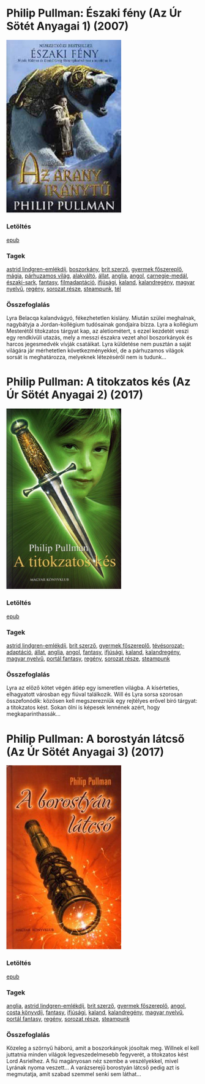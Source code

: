 # <a name="id_1219">Philip Pullman: Északi fény (Az Úr Sötét Anyagai 1) (2007)</a>
<img src="https://github.com/BercziSandor/calibre_lib/raw/main/libs/main/Philip%20Pullman/Eszaki%20feny%20%281219%29/cover.jpg" alt="cover" width="300"/>

### Letöltés
[epub](https://github.com/BercziSandor/calibre_lib/raw/main/libs/main/Philip%20Pullman/Eszaki%20feny%20%281219%29/Eszaki%20feny%20-%20Philip%20Pullman.epub)

### Tagek
[astrid lindgren-emlékdíj](https://github.com/berczisandor/calibre_lib/libs/main/_tags/astrid%20lindgren-eml%c3%a9kd%c3%adj.md), [boszorkány](https://github.com/berczisandor/calibre_lib/libs/main/_tags/boszork%c3%a1ny.md), [brit szerző](https://github.com/berczisandor/calibre_lib/libs/main/_tags/brit%20szerz%c5%91.md), [gyermek főszereplő](https://github.com/berczisandor/calibre_lib/libs/main/_tags/gyermek%20f%c5%91szerepl%c5%91.md), [mágia](https://github.com/berczisandor/calibre_lib/libs/main/_tags/m%c3%a1gia.md), [párhuzamos világ](https://github.com/berczisandor/calibre_lib/libs/main/_tags/p%c3%a1rhuzamos%20vil%c3%a1g.md), [alakváltó](https://github.com/berczisandor/calibre_lib/libs/main/_tags/alakv%c3%a1lt%c3%b3.md), [állat](https://github.com/berczisandor/calibre_lib/libs/main/_tags/%c3%a1llat.md), [anglia](https://github.com/berczisandor/calibre_lib/libs/main/_tags/anglia.md), [angol](https://github.com/berczisandor/calibre_lib/libs/main/_tags/angol.md), [carnegie-medál](https://github.com/berczisandor/calibre_lib/libs/main/_tags/carnegie-med%c3%a1l.md), [északi-sark](https://github.com/berczisandor/calibre_lib/libs/main/_tags/%c3%89szaki-sark.md), [fantasy](https://github.com/berczisandor/calibre_lib/libs/main/_tags/fantasy.md), [filmadaptáció](https://github.com/berczisandor/calibre_lib/libs/main/_tags/filmadapt%c3%a1ci%c3%b3.md), [ifjúsági](https://github.com/berczisandor/calibre_lib/libs/main/_tags/ifj%c3%bas%c3%a1gi.md), [kaland](https://github.com/berczisandor/calibre_lib/libs/main/_tags/kaland.md), [kalandregény](https://github.com/berczisandor/calibre_lib/libs/main/_tags/kalandreg%c3%a9ny.md), [magyar nyelvű](https://github.com/berczisandor/calibre_lib/libs/main/_tags/magyar%20nyelv%c5%b1.md), [regény](https://github.com/berczisandor/calibre_lib/libs/main/_tags/reg%c3%a9ny.md), [sorozat része](https://github.com/berczisandor/calibre_lib/libs/main/_tags/sorozat%20r%c3%a9sze.md), [steampunk](https://github.com/berczisandor/calibre_lib/libs/main/_tags/steampunk.md), [tél](https://github.com/berczisandor/calibre_lib/libs/main/_tags/t%c3%a9l.md)

### Összefoglalás
<p class="description">Lyra Belacqa kalandvágyó, fékezhetetlen kislány. Miután szülei meghalnak, nagybátyja a Jordan-kollégium tudósainak gondjaira bízza. Lyra a kollégium Mesterétől titokzatos tárgyat kap, az aletiométert, s ezzel kezdetét veszi egy rendkívüli utazás, mely a messzi északra vezet ahol boszorkányok és harcos jegesmedvék vívják csatáikat. Lyra küldetése nem pusztán a saját világára jár mérhetetlen következményekkel, de a párhuzamos világok sorsát is meghatározza, melyeknek létezéséről nem is tudunk…</p>


# <a name="id_1220">Philip Pullman: A titokzatos kés (Az Úr Sötét Anyagai 2) (2017)</a>
<img src="https://github.com/BercziSandor/calibre_lib/raw/main/libs/main/Philip%20Pullman/A%20titokzatos%20kes%20%281220%29/cover.jpg" alt="cover" width="300"/>

### Letöltés
[epub](https://github.com/BercziSandor/calibre_lib/raw/main/libs/main/Philip%20Pullman/A%20titokzatos%20kes%20%281220%29/A%20titokzatos%20kes%20-%20Philip%20Pullman.epub)

### Tagek
[astrid lindgren-emlékdíj](https://github.com/berczisandor/calibre_lib/libs/main/_tags/astrid%20lindgren-eml%c3%a9kd%c3%adj.md), [brit szerző](https://github.com/berczisandor/calibre_lib/libs/main/_tags/brit%20szerz%c5%91.md), [gyermek főszereplő](https://github.com/berczisandor/calibre_lib/libs/main/_tags/gyermek%20f%c5%91szerepl%c5%91.md), [tévésorozat-adaptáció](https://github.com/berczisandor/calibre_lib/libs/main/_tags/t%c3%a9v%c3%a9sorozat-adapt%c3%a1ci%c3%b3.md), [állat](https://github.com/berczisandor/calibre_lib/libs/main/_tags/%c3%a1llat.md), [anglia](https://github.com/berczisandor/calibre_lib/libs/main/_tags/anglia.md), [angol](https://github.com/berczisandor/calibre_lib/libs/main/_tags/angol.md), [fantasy](https://github.com/berczisandor/calibre_lib/libs/main/_tags/fantasy.md), [ifjúsági](https://github.com/berczisandor/calibre_lib/libs/main/_tags/ifj%c3%bas%c3%a1gi.md), [kaland](https://github.com/berczisandor/calibre_lib/libs/main/_tags/kaland.md), [kalandregény](https://github.com/berczisandor/calibre_lib/libs/main/_tags/kalandreg%c3%a9ny.md), [magyar nyelvű](https://github.com/berczisandor/calibre_lib/libs/main/_tags/magyar%20nyelv%c5%b1.md), [portál fantasy](https://github.com/berczisandor/calibre_lib/libs/main/_tags/port%c3%a1l%20fantasy.md), [regény](https://github.com/berczisandor/calibre_lib/libs/main/_tags/reg%c3%a9ny.md), [sorozat része](https://github.com/berczisandor/calibre_lib/libs/main/_tags/sorozat%20r%c3%a9sze.md), [steampunk](https://github.com/berczisandor/calibre_lib/libs/main/_tags/steampunk.md)

### Összefoglalás
<p class="description">Lyra az előző kötet végén átlép egy ismeretlen világba. A kísérteties, elhagyatott városban egy fiúval találkozik. Will és Lyra sorsa szorosan összefonódik: közösen kell megszerezniük egy rejtélyes erővel bíró tárgyat: a titokzatos kést. Sokan ölni is képesek lennének azért, hogy megkaparinthassák…</p>


# <a name="id_1221">Philip Pullman: A borostyán látcső (Az Úr Sötét Anyagai 3) (2017)</a>
<img src="https://github.com/BercziSandor/calibre_lib/raw/main/libs/main/Philip%20Pullman/A%20borostyan%20latcso%20%281221%29/cover.jpg" alt="cover" width="300"/>

### Letöltés
[epub](https://github.com/BercziSandor/calibre_lib/raw/main/libs/main/Philip%20Pullman/A%20borostyan%20latcso%20%281221%29/A%20borostyan%20latcso%20-%20Philip%20Pullman.epub)

### Tagek
[anglia](https://github.com/berczisandor/calibre_lib/libs/main/_tags/anglia.md), [astrid lindgren-emlékdíj](https://github.com/berczisandor/calibre_lib/libs/main/_tags/astrid%20lindgren-eml%c3%a9kd%c3%adj.md), [brit szerző](https://github.com/berczisandor/calibre_lib/libs/main/_tags/brit%20szerz%c5%91.md), [gyermek főszereplő](https://github.com/berczisandor/calibre_lib/libs/main/_tags/gyermek%20f%c5%91szerepl%c5%91.md), [angol](https://github.com/berczisandor/calibre_lib/libs/main/_tags/angol.md), [costa könyvdíj](https://github.com/berczisandor/calibre_lib/libs/main/_tags/costa%20k%c3%b6nyvd%c3%adj.md), [fantasy](https://github.com/berczisandor/calibre_lib/libs/main/_tags/fantasy.md), [ifjúsági](https://github.com/berczisandor/calibre_lib/libs/main/_tags/ifj%c3%bas%c3%a1gi.md), [kaland](https://github.com/berczisandor/calibre_lib/libs/main/_tags/kaland.md), [kalandregény](https://github.com/berczisandor/calibre_lib/libs/main/_tags/kalandreg%c3%a9ny.md), [magyar nyelvű](https://github.com/berczisandor/calibre_lib/libs/main/_tags/magyar%20nyelv%c5%b1.md), [portál fantasy](https://github.com/berczisandor/calibre_lib/libs/main/_tags/port%c3%a1l%20fantasy.md), [regény](https://github.com/berczisandor/calibre_lib/libs/main/_tags/reg%c3%a9ny.md), [sorozat része](https://github.com/berczisandor/calibre_lib/libs/main/_tags/sorozat%20r%c3%a9sze.md), [steampunk](https://github.com/berczisandor/calibre_lib/libs/main/_tags/steampunk.md)

### Összefoglalás
<p class="description">Közeleg a szörnyű háború, amit a boszorkányok jósoltak meg. Willnek el kell juttatnia minden világok legveszedelmesebb fegyverét, a titokzatos kést Lord Asrielhez. A fiú magányosan néz szembe a veszélyekkel, mivel Lyrának nyoma veszett… A varázserejű borostyán látcső pedig azt is megmutatja, amit szabad szemmel senki sem láthat…</p>


